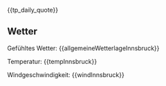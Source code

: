 {{tp_daily_quote}}

## Wetter

Gefühltes Wetter: {{allgemeineWetterlageInnsbruck}}

Temperatur: {{tempInnsbruck}}

Windgeschwindigkeit: {{windInnsbruck}}